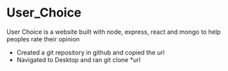 # User_Choice

User Choice is a website built with node, express, react and mongo to help peoples rate their opinion

- Created a git repository in github and copied the url
- Navigated to Desktop and ran git clone \*url
